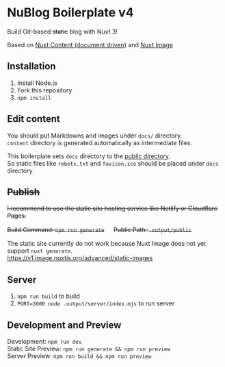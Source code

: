 # NuBlog Boilerplate v4
Build Git-based ~~static~~ blog with Nuxt 3!

Based on [Nuxt Content (document driven)](https://content.nuxtjs.org/) and [Nuxt Image](https://v1.image.nuxtjs.org/)

## Installation
1. Install Node.js
2. Fork this repository
3. `npm install`

## Edit content
You should put Markdowns and images under `docs/` directory.  
`content` directory is generated automatically as intermediate files.

This boilerplate sets `docs` directory to the [public directory](https://v3.nuxtjs.org/guide/directory-structure/public/).  
So static files like `robots.txt` and `favicon.ico` should be placed under `docs` directory.

## ~~Publish~~
~~I recommend to use the static site hosting service like Netlify or Cloudflare Pages.~~

~~Build Command: `npm run generate`~~ 　
~~Public Path: `.output/public`~~

The static site currently do not work because Nuxt Image does not yet support `nuxt generate`.  
https://v1.image.nuxtjs.org/advanced/static-images

## Server
1. `npm run build` to build
2. `PORT=3000 node .output/server/index.mjs` to run server

## Development and Preview
Development: `npm run dev`  
Static Site Preview: `npm run generate && npm run preview`  
Server Preview: `npm run build && npm run preview`
